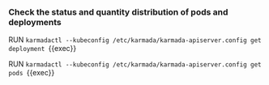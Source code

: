 ### Check the status and quantity distribution of pods and deployments

RUN `karmadactl --kubeconfig /etc/karmada/karmada-apiserver.config get deployment
`{{exec}}

RUN `karmadactl --kubeconfig /etc/karmada/karmada-apiserver.config get pods
`{{exec}}
